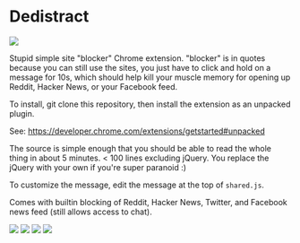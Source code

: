 # Dedistract

![](http://g.recordit.co/1T742Zfzc1.gif)

Stupid simple site "blocker" Chrome extension. "blocker" is in quotes because 
you can still use the sites, you just have to click and hold on a message for 
10s, which should help kill your muscle memory for opening up Reddit, Hacker 
News, or your Facebook feed.

To install, git clone this repository, then install the extension as an unpacked 
plugin.

See: https://developer.chrome.com/extensions/getstarted#unpacked

The source is simple enough that you should be able to read the whole thing in 
about 5 minutes. < 100 lines excluding jQuery. You replace the jQuery with your 
own if you're super paranoid :)

To customize the message, edit the message at the top of `shared.js`.

Comes with builtin blocking of Reddit, Hacker News, Twitter, and Facebook news feed (still allows access to chat).

![](http://i.imgur.com/UkT3yo9.png)
![](http://i.imgur.com/8yI3plt.png)
![](http://i.imgur.com/lH94R6v.png)
![](http://i.imgur.com/JOrVUP4.png)
